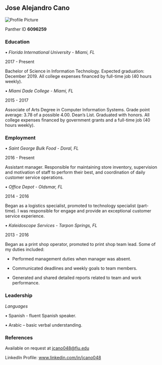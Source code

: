 ## Jose Alejandro Cano

![Profile Picture](http://www.catmospherecafe.com/assets/kitten-200d8e0e3cbf6c4ab8c2037ffb207e81f840554ceed0891f0b00f3a085156d01.jpg)

Panther ID **6096259**

### Education

• _Florida International University - Miami, FL_

2017 - Present

Bachelor of Science in Information Technology. Expected graduation: December 2019. All college expenses financed by full-time job (40 hours weekly).

• _Miami Dade College - Miami, FL_

2015 - 2017

Associate of Arts Degree in Computer Information Systems. Grade point average: 3.78 of a possible 4.00. Dean’s List. Graduated with honors. All college expenses financed by government grants and a full-time job (40 hours weekly).

### Employment

• _Saint George Bulk Food - Doral, FL_

2016 - Present

Assistant manager. Responsible for maintaining store inventory, supervision and motivation of staff to perform their best, and coordination of daily customer service operations.

• _Office Depot - Oldsmar, FL_

2014 - 2016

Began as a logistics specialist, promoted to technology specialist (part-time). I was responsible for engage and provide an exceptional customer service experience.

• _Kaleidoscope Services - Tarpon Springs, FL_

2013 - 2016

Began as a print shop operator, promoted to print shop team lead. Some of my duties included:

- Performed management duties when manager was absent.

- Communicated deadlines and weekly goals to team members.

- Generated and shared detailed reports related to team and work performance.

### Leadership

_Languages_

• Spanish - fluent Spanish speaker.

• Arabic – basic verbal understanding.

### References

Available on request at jcano048@fiu.edu

LinkedIn Profile: www.linkedin.com/in/jcano048
